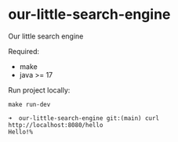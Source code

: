 # our-little-search-engine
Our little search engine

Required:
- make
- java >= 17

Run project locally:
```
make run-dev
```


```
➜  our-little-search-engine git:(main) curl http://localhost:8080/hello
Hello!%       
```
